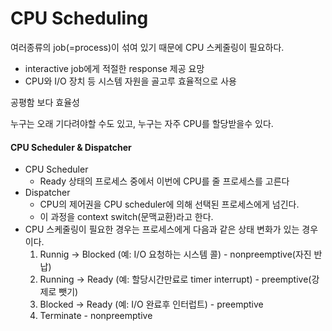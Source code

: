 # CPU Scheduling



여러종류의 job(=process)이 섞여 있기 때문에 CPU 스케줄링이 필요하다.

- interactive job에게 적절한 response 제공 요망
- CPU와 I/O 장치 등 시스템 자원을 골고루 효율적으로 사용

공평함 보다 효율성

누구는 오래 기다려야할 수도 있고, 누구는 자주 CPU를 할당받을수 있다.



#### CPU Scheduler & Dispatcher

- CPU Scheduler
  - Ready 상태의 프로세스 중에서 이번에 CPU를 줄 프로세스를 고른다
- Dispatcher
  - CPU의 제어권을 CPU scheduler에 의해 선택된 프로세스에게 넘긴다.
  - 이 과정을 context switch(문맥교환)라고 한다.
- CPU 스케줄링이 필요한 경우는 프로세스에게 다음과 같은 상태 변화가 있는 경우이다.
  1. Runnig -> Blocked (예: I/O 요청하는 시스템 콜) - nonpreemptive(자진 반납)
  2. Running -> Ready (예: 할당시간만료로 timer interrupt) - preemptive(강제로 뺏기)
  3. Blocked -> Ready (예: I/O 완료후 인터럽트) - preemptive
  4. Terminate - nonpreemptive